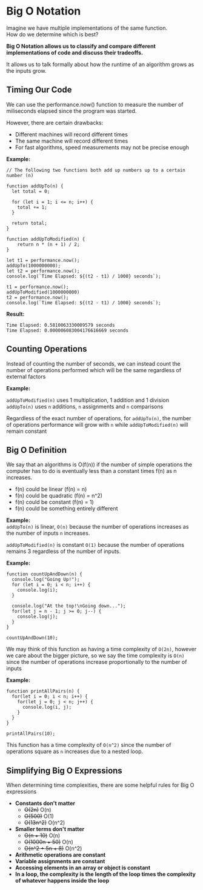 # Big O Notation
Imagine we have multiple implementations of the same function.  
How do we determine which is best?

<strong> Big O Notation allows us to classify and compare different implementations of code and discuss their tradeoffs. </strong>

It allows us to talk formally about how the runtime of an algorithm grows as the inputs grow.

## Timing Our Code
We can use the performance.now() function to measure the number of miliseconds elapsed since the program was started.  

However, there are certain drawbacks:
- Different machines will record different times
- The same machine will record different times
- For fast algorithms, speed measurements may not be precise enough

<strong> Example: </strong>  
```
// The following two functions both add up numbers up to a certain number (n)

function addUpTo(n) {
  let total = 0;

  for (let i = 1; i <= n; i++) {
    total += 1;
  }

  return total;
}

function addUpToModified(n) {
    return n * (n + 1) / 2;
}

let t1 = performance.now();
addUpTo(1000000000);
let t2 = performance.now();
console.log(`Time Elapsed: ${(t2 - t1) / 1000} seconds`);

t1 = performance.now();
addUpToModified(1000000000)
t2 = performance.now();
console.log(`Time Elapsed: ${(t2 - t1) / 1000} seconds`);
```

<strong> Result: </strong>

```
Time Elapsed: 0.5810063330009579 seconds
Time Elapsed: 0.000006083004176616669 seconds
```

## Counting Operations
Instead of counting the number of seconds, we can instead count the number of operations performed which will be the same regardless of external factors

<strong>Example: </strong>

```addUpToModified(n)``` uses 1 multiplication, 1 addition and 1 division  
```addUpTo(n)``` uses ```n``` additions, ```n``` assignments and ```n``` comparisons

Regardless of the exact number of operations, for ```addUpTo(n)```, the number of operations performance will grow with ```n```
while ```addUpToModified(n)``` will remain constant

## Big O Definition
We say that an algorithms is O(f(n)) if the number of simple operations the computer has to do is eventually less than a constant times f(n) as n increases.

- f(n) could be linear (f(n) = n)
- f(n) could be quadratic (f(n) = n^2)
- f(n) could be constant (f(n) = 1)
- f(n) could be something entirely different

<strong>Example: </strong>  
```addUpTo(n)``` is linear, ```O(n)``` because the number of operations increases as the number of inputs ```n``` increases.  

```addUpToModified(n)``` is constant ```O(1)``` because the number of operations remains 3 regardless of the number of inputs.

<strong>Example: </strong>
```
function countUpAndDown(n) {
  console.log("Going Up!");
  for (let i = 0; i < n; i++) {
    console.log(i);
  }

  console.log("At the top!\nGoing down...");
  for(let j = n - 1; j >= 0; j--) {
    console.log(j);
  }
}

countUpAndDown(10);
```
We may think of this function as having a time complexity of ```O(2n)```, however we care about the bigger picture, so we say the time complexity is ```O(n)``` since the number of operations increase proportionally to the number of inputs

<strong>Example: </strong>
```
function printAllPairs(n) {
  for(let i = 0; i < n; i++) {
    for(let j = 0; j < n; j++) {
      console.log(i, j);
    }
  }
}

printAllPairs(10);
```
This function has a time complexity of ```O(n^2)``` since the number of operations square as ```n``` increases due to a nested loop.

## Simplifying Big O Expressions
When determining time complexities, there are some helpful rules for Big O expressions

- <strong>Constants don't matter</strong>
  - ~~O(2n)~~ O(n)
  - ~~O(500)~~ O(1)
  - ~~O(13n^2)~~ O(n^2)
- <strong>Smaller terms don't matter</strong>
  - ~~O(n + 10)~~ O(n)
  - ~~O(1000n + 50)~~ O(n)
  - ~~O(n^2 + 5n + 8)~~ O(n^2)
- <strong>Arithmetic operations are constant</strong>
- <strong>Variable assignments are constant</strong>
- <strong>Accessing elements in an array or object is constant</strong>
- <strong>In a loop, the complexity is the length of the loop times the complexity of whatever happens inside the loop</strong>
